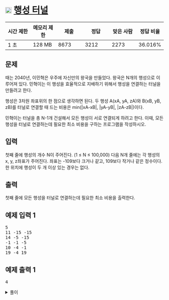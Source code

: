 # <img src="https://d2gd6pc034wcta.cloudfront.net/tier/15.svg" class="solvedac-tier" width = "20px"> [행성 터널](https://www.acmicpc.net/problem/2887)

<div class="col-md-12">
			<div class="table-responsive">
				<table class="table" id="problem-info">
				<thead>
				<tr>
									<th style="width:16%;">시간 제한</th>
					<th style="width:16%;">메모리 제한</th>
					<th style="width:17%;">제출</th>
					<th style="width:17%;">정답</th>
					<th style="width:17%;">맞은 사람</th>
					<th style="width:17%;">정답 비율</th>
								</tr>
				</thead>
				<tbody>
				<tr>
				<td>1 초 </td>
				<td>128 MB</td>
									<td>8673</td>
					<td>3212</td>
					<td>2273</td>
					<td>36.016%</td>
								</tr>
				</tbody>
				</table>
			</div>
</div>

## 문제
때는 2040년, 이민혁은 우주에 자신만의 왕국을 만들었다. 왕국은 N개의 행성으로 이루어져 있다. 민혁이는 이 행성을 효율적으로 지배하기 위해서 행성을 연결하는 터널을 만들려고 한다.

행성은 3차원 좌표위의 한 점으로 생각하면 된다. 두 행성 A(xA, yA, zA)와 B(xB, yB, zB)를 터널로 연결할 때 드는 비용은 min(|xA-xB|, |yA-yB|, |zA-zB|)이다.

민혁이는 터널을 총 N-1개 건설해서 모든 행성이 서로 연결되게 하려고 한다. 이때, 모든 행성을 터널로 연결하는데 필요한 최소 비용을 구하는 프로그램을 작성하시오.

## 입력
첫째 줄에 행성의 개수 N이 주어진다. (1 ≤ N ≤ 100,000) 다음 N개 줄에는 각 행성의 x, y, z좌표가 주어진다. 좌표는 -109보다 크거나 같고, 109보다 작거나 같은 정수이다. 한 위치에 행성이 두 개 이상 있는 경우는 없다. 

## 출력
첫째 줄에 모든 행성을 터널로 연결하는데 필요한 최소 비용을 출력한다.

<div class="col-md-12">
				<div class="row">
					<div class="col-md-6">
						<section id="sampleinput1">
						<div class="headline">
						<h2>예제 입력 1
						</h2>
						</div>
						<pre class="sampledata" id="sample-input-1">5
11 -15 -15
14 -5 -15
-1 -1 -5
10 -4 -1
19 -4 19
</pre>
						</section>
					</div>
					<div class="col-md-6">
						<section id="sampleoutput1">
						<div class="headline">
						<h2>예제 출력 1
						</h2>
						</div>
						<pre class="sampledata" id="sample-output-1">4
</pre>
						</section>
					</div>
									</div>
</div>

<details>
<summary>풀이</summary>
  
<div markdown="1">
 - 행성을 x좌표 기준으로 정렬하고, 그 때 인접한 행성끼리 연결<br>
 - y좌표 정렬과 z좌표 정렬도 같은 방법으로 함.<br>
 - 이렇게 했을 때 나오는 간선만 사용해도 최소 비용을 얻을 수 있음.<br>

 - 모든 간선들을 다 추가하면 메모리 초과(N(100,000) * E(99,999))
</div>
</details>
